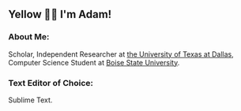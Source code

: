 ## Yellow 👋🏾 I'm Adam!
### About Me:<br>
Scholar, Independent Researcher at [the University of Texas at Dallas](https://www.utdallas.edu),
<br>
Computer Science Student at [Boise State University](https://www.boisestate.edu).

### Text Editor of Choice:<br>
Sublime Text.

